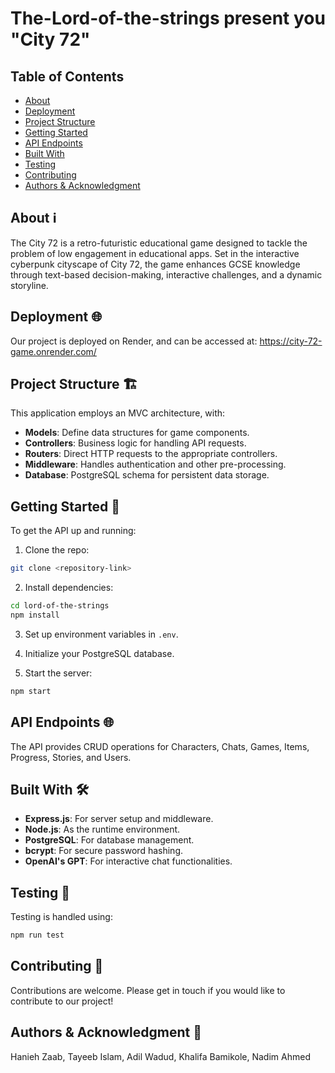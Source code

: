 # The-Lord-of-the-strings present you "City 72"

## Table of Contents

- [About](#about)
- [Deployment](#deployment)
- [Project Structure](#project-structure)
- [Getting Started](#getting-started)
- [API Endpoints](#api-endpoints)
- [Built With](#built-with)
- [Testing](#testing)
- [Contributing](#contributing)
- [Authors & Acknowledgment](#authors--acknowledgment)

## About ℹ️

The City 72 is a retro-futuristic educational game designed to tackle the problem of low engagement in educational apps. Set in the interactive cyberpunk cityscape of City 72, the game enhances GCSE knowledge through text-based decision-making, interactive challenges, and a dynamic storyline.

## Deployment 🌐

Our project is deployed on Render, and can be accessed at:
https://city-72-game.onrender.com/

## Project Structure 🏗️

This application employs an MVC architecture, with:

- **Models**: Define data structures for game components.
- **Controllers**: Business logic for handling API requests.
- **Routers**: Direct HTTP requests to the appropriate controllers.
- **Middleware**: Handles authentication and other pre-processing.
- **Database**: PostgreSQL schema for persistent data storage.

## Getting Started 🚀

To get the API up and running:

1. Clone the repo:

```bash
git clone <repository-link>
```

2. Install dependencies:

```bash
cd lord-of-the-strings
npm install
```

3. Set up environment variables in `.env`.

4. Initialize your PostgreSQL database.

5. Start the server:

```bash
npm start
```

## API Endpoints 🌐

The API provides CRUD operations for Characters, Chats, Games, Items, Progress, Stories, and Users.

## Built With 🛠️

- **Express.js**: For server setup and middleware.
- **Node.js**: As the runtime environment.
- **PostgreSQL**: For database management.
- **bcrypt**: For secure password hashing.
- **OpenAI's GPT**: For interactive chat functionalities.

## Testing 🧪

Testing is handled using:

```bash
npm run test
```

## Contributing 🤝

Contributions are welcome. Please get in touch if you would like to contribute to our project!

## Authors & Acknowledgment 🙌

Hanieh Zaab,
Tayeeb Islam,
Adil Wadud,
Khalifa Bamikole,
Nadim Ahmed
